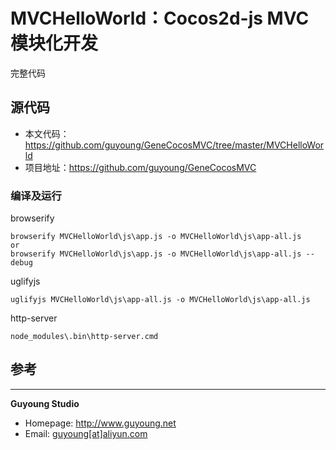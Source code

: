 MVCHelloWorld：Cocos2d-js MVC模块化开发
======================================

完整代码

## 源代码

- 本文代码：https://github.com/guyoung/GeneCocosMVC/tree/master/MVCHelloWorld
- 项目地址：https://github.com/guyoung/GeneCocosMVC

### 编译及运行

browserify

    browserify MVCHelloWorld\js\app.js -o MVCHelloWorld\js\app-all.js
    or
    browserify MVCHelloWorld\js\app.js -o MVCHelloWorld\js\app-all.js --debug

uglifyjs

    uglifyjs MVCHelloWorld\js\app-all.js -o MVCHelloWorld\js\app-all.js


http-server

    node_modules\.bin\http-server.cmd


## 参考



------------------------------------------------

**Guyoung Studio**
 + Homepage: <a href="http://www.guyoung.net" target="_blank">http://www.guyoung.net</a>
 + Email:    <a href="mailto:&#103;&#117;&#121;&#111;&#117;&#110;&#103;&#64;&#97;&#108;&#105;&#121;&#117;&#110;&#46;&#99;&#111;&#109;" target="_blank">guyoung[at]aliyun.com</a>

